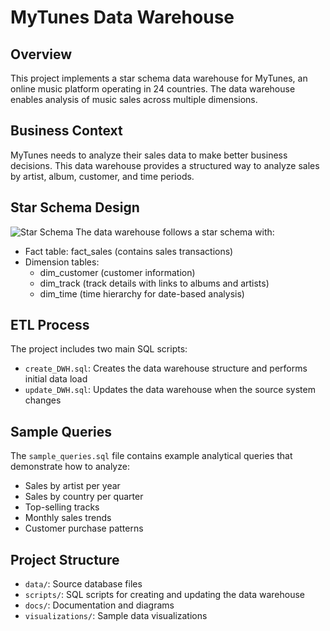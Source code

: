 # MyTunes Data Warehouse

## Overview
This project implements a star schema data warehouse for MyTunes, an online music platform operating in 24 countries. The data warehouse enables analysis of music sales across multiple dimensions.

## Business Context
MyTunes needs to analyze their sales data to make better business decisions. This data warehouse provides a structured way to analyze sales by artist, album, customer, and time periods.

## Star Schema Design
![Star Schema](visualizations/ER_diagram.png)
The data warehouse follows a star schema with:
- Fact table: fact_sales (contains sales transactions)
- Dimension tables:
  - dim_customer (customer information)
  - dim_track (track details with links to albums and artists)
  - dim_time (time hierarchy for date-based analysis)

## ETL Process
The project includes two main SQL scripts:
- `create_DWH.sql`: Creates the data warehouse structure and performs initial data load
- `update_DWH.sql`: Updates the data warehouse when the source system changes

## Sample Queries
The `sample_queries.sql` file contains example analytical queries that demonstrate how to analyze:
- Sales by artist per year
- Sales by country per quarter
- Top-selling tracks
- Monthly sales trends
- Customer purchase patterns

## Project Structure
- `data/`: Source database files
- `scripts/`: SQL scripts for creating and updating the data warehouse
- `docs/`: Documentation and diagrams
- `visualizations/`: Sample data visualizations
